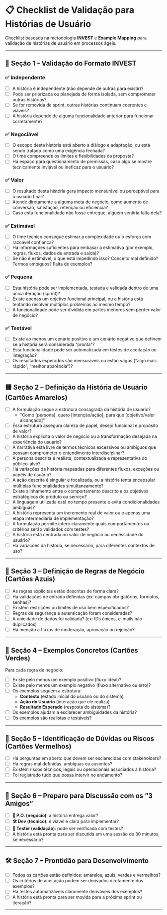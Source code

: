 # 📋 Checklist de Validação para Histórias de Usuário

Checklist baseada na metodologia **INVEST** e **Example Mapping** para validação de histórias de usuário em processos ágeis.

---

## 📌 Seção 1 – Validação do Formato INVEST

### ✅ Independente
- [ ] A história é independente (não depende de outras para existir)?
- [ ] Pode ser priorizada ou planejada de forma isolada, sem comprometer outras histórias?
- [ ] Se for removida da sprint, outras histórias continuam coerentes e viáveis?
- [ ] A história depende de alguma funcionalidade anterior para funcionar corretamente?

### ✅ Negociável
- [ ] O escopo desta história está aberto a diálogo e adaptação, ou está sendo tratado como uma exigência fechada?
- [ ] O time compreende os limites e flexibilidades da proposta?
- [ ] Há espaço para questionamento de premissas, caso algo se mostre tecnicamente inviável ou ineficaz para o usuário?

### ✅ Valor
- [ ] O resultado desta história gera impacto mensurável ou perceptível para o usuário final?
- [ ] Atende diretamente a alguma meta de negócio, como aumento de conversão, satisfação, retenção ou eficiência?
- [ ] Caso esta funcionalidade não fosse entregue, alguém sentiria falta dela?

### ✅ Estimável
- [ ] O time técnico consegue estimar a complexidade ou o esforço com razoável confiança?
- [ ] Há informações suficientes para embasar a estimativa (por exemplo, regras, fluxos, dados de entrada e saída)?
- [ ] Se não é estimável, o que está impedindo isso? Conceito mal definido? Termos ambíguos? Falta de exemplos?

### ✅ Pequena
- [ ] Esta história pode ser implementada, testada e validada dentro de uma única iteração (sprint)?
- [ ] Existe apenas um objetivo funcional principal, ou a história está tentando resolver múltiplos problemas ao mesmo tempo?
- [ ] A funcionalidade pode ser dividida em partes menores sem perder valor de negócio?

### ✅ Testável
- [ ] Existe ao menos um cenário positivo e um cenário negativo que definem se a história será considerada “pronta”?
- [ ] Esta funcionalidade pode ser automatizada em testes de aceitação ou integração?
- [ ] Os resultados esperados são mensuráveis ou estão vagos (“algo mais rápido”, “melhor aparência”)?

---

## 🟨 Seção 2 – Definição da História de Usuário (Cartões Amarelos)

- [ ] A formulação segue a estrutura consagrada da história de usuário?  
    - "Como [persona], quero [intenção/ação], para que [objetivo/valor alcançado]"
- [ ] Essa estrutura assegura clareza de papel, desejo funcional e propósito de valor?
- [ ] A história explicita o valor de negócio ou a transformação desejada na experiência do usuário?
- [ ] A narrativa está livre de termos técnicos excessivos ou ambíguos que possam comprometer o entendimento interdisciplinar?
- [ ] A persona descrita é realista, contextualizada e representativa do público-alvo?
- [ ] Há variações da história mapeadas para diferentes fluxos, exceções ou papéis de usuário?
- [ ] A ação descrita é singular e focalizada, ou a história tenta encapsular múltiplas funcionalidades simultaneamente?
- [ ] Existe alinhamento entre o comportamento descrito e os objetivos estratégicos do produto ou serviço?
- [ ] A linguagem utilizada está no tempo presente e evita condicionalidades ambíguas?
- [ ] A história representa um incremento real de valor ou é apenas uma etapa intermediária de implementação?
- [ ] A formulação permite inferir claramente quais comportamentos ou critérios serão validados com testes?
- [ ] A história está centrada no valor de negócio ou necessidade do usuário?
- [ ] Há variações da história, se necessário, para diferentes contextos de uso?

---

## 📘 Seção 3 – Definição de Regras de Negócio (Cartões Azuis)

- [ ] As regras explícitas estão descritas de forma clara?
- [ ] Há validações de entrada definidas (ex: campos obrigatórios, formatos, senhas)?
- [ ] Existem restrições ou limites de uso bem especificados?
- [ ] Regras de segurança e autenticação foram consideradas?
- [ ] A unicidade de dados foi validada? (ex: IDs únicos, e-mails não duplicados)
- [ ] Há menção a fluxos de moderação, aprovação ou rejeição?

---

## 📗 Seção 4 – Exemplos Concretos (Cartões Verdes)

Para cada regra de negócio:

- [ ] Existe pelo menos um exemplo positivo (fluxo ideal)?
- [ ] Existe pelo menos um exemplo negativo (fluxo alternativo ou erro)?
- [ ] Os exemplos seguem a estrutura:  
    - **Contexto** (estado inicial do usuário ou do sistema)  
    - **Ação do Usuário** (interação que ele realiza)  
    - **Resultado Esperado** (resposta do sistema)?
- [ ] Os exemplos ajudam a esclarecer ambiguidades da história?
- [ ] Os exemplos são realistas e testáveis?

---

## 📕 Seção 5 – Identificação de Dúvidas ou Riscos (Cartões Vermelhos)

- [ ] Há perguntas em aberto que devem ser esclarecidas com stakeholders?
- [ ] Há regras mal definidas, ambíguas ou ausentes?
- [ ] Existem riscos técnicos, legais ou operacionais associados à história?
- [ ] Foi registrado tudo que possa intervir no andamento?

---

## 🧩 Seção 6 – Preparo para Discussão com os “3 Amigos”

- [ ] **🧠 P.O. (negócio)**: a história entrega valor?
- [ ] **🛠️ Dev (técnico)**: é viável e clara para implementar?
- [ ] **🧪 Tester (validação)**: pode ser verificada com testes?
- [ ] A história está pronta para ser discutida em uma sessão de 30 minutos, se necessário?

---

## 🛠️ Seção 7 – Prontidão para Desenvolvimento

- [ ] Todos os cartões estão definidos: amarelos, azuis, verdes e vermelhos?
- [ ] Os critérios de aceitação podem ser derivados diretamente dos exemplos?
- [ ] Há testes automatizáveis claramente deriváveis dos exemplos?
- [ ] A história está pronta para ser movida para a próxima sprint ou iteração?

---
